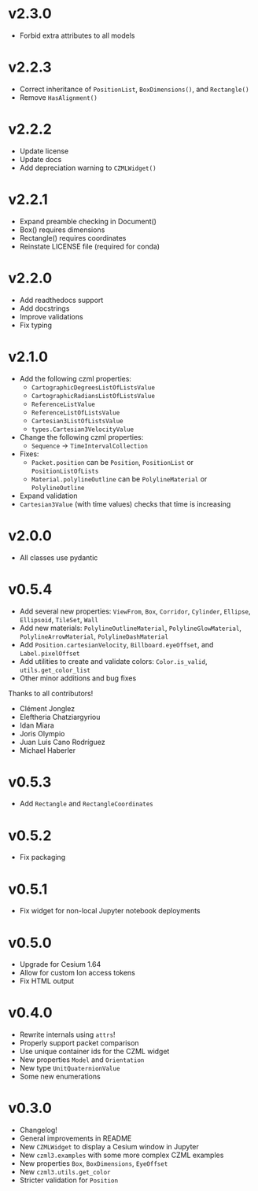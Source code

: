 # v2.3.0

* Forbid extra attributes to all models

# v2.2.3

* Correct inheritance of `PositionList`, `BoxDimensions()`, and `Rectangle()`
* Remove `HasAlignment()`

# v2.2.2

* Update license
* Update docs
* Add depreciation warning to `CZMLWidget()`

# v2.2.1

* Expand preamble checking in Document()
* Box() requires dimensions
* Rectangle() requires coordinates
* Reinstate LICENSE file (required for conda)

# v2.2.0

* Add readthedocs support
* Add docstrings
* Improve validations
* Fix typing

# v2.1.0

* Add the following czml properties:
  * `CartographicDegreesListOfListsValue`
  * `CartographicRadiansListOfListsValue`
  * `ReferenceListValue`
  * `ReferenceListOfListsValue`
  * `Cartesian3ListOfListsValue`
  * `types.Cartesian3VelocityValue`
* Change the following czml properties:
  * `Sequence` -> `TimeIntervalCollection`
* Fixes:
  * `Packet.position` can be `Position`, `PositionList` or `PositionListOfLists`
  * `Material.polylineOutline` can be `PolylineMaterial` or `PolylineOutline`
* Expand validation
* `Cartesian3Value` (with time values) checks that time is increasing

# v2.0.0

* All classes use pydantic

# v0.5.4

* Add several new properties: `ViewFrom`, `Box`, `Corridor`,
  `Cylinder`, `Ellipse`, `Ellipsoid`, `TileSet`, `Wall`
* Add new materials: `PolylineOutlineMaterial`, `PolylineGlowMaterial`,
  `PolylineArrowMaterial`, `PolylineDashMaterial`
* Add `Position.cartesianVelocity`, `Billboard.eyeOffset`, and
  `Label.pixelOffset`
* Add utilities to create and validate colors: `Color.is_valid`,
  `utils.get_color_list`
* Other minor additions and bug fixes

Thanks to all contributors!

- Clément Jonglez
- Eleftheria Chatziargyriou
- Idan Miara
- Joris Olympio
- Juan Luis Cano Rodríguez
- Michael Haberler

# v0.5.3

* Add `Rectangle` and `RectangleCoordinates`

# v0.5.2

* Fix packaging

# v0.5.1

* Fix widget for non-local Jupyter notebook deployments

# v0.5.0

* Upgrade for Cesium 1.64
* Allow for custom Ion access tokens
* Fix HTML output

# v0.4.0

* Rewrite internals using `attrs`!
* Properly support packet comparison
* Use unique container ids for the CZML widget
* New properties `Model` and `Orientation`
* New type `UnitQuaternionValue`
* Some new enumerations

# v0.3.0

* Changelog!
* General improvements in README
* New `CZMLWidget` to display a Cesium window in Jupyter
* New `czml3.examples` with some more complex CZML examples
* New properties `Box`, `BoxDimensions`, `EyeOffset`
* New `czml3.utils.get_color`
* Stricter validation for `Position`

